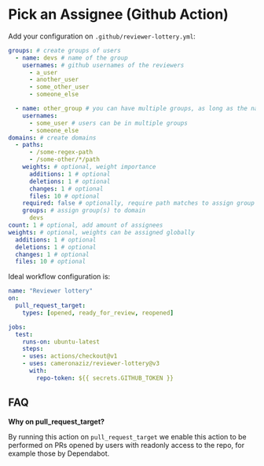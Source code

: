 # Pick an Assignee (Github Action)

Add your configuration on `.github/reviewer-lottery.yml`:
```yaml
groups: # create groups of users
  - name: devs # name of the group
    usernames: # github usernames of the reviewers
      - a_user
      - another_user
      - some_other_user
      - someone_else

  - name: other_group # you can have multiple groups, as long as the names are unique
    usernames:
      - some_user # users can be in multiple groups
      - someone_else
domains: # create domains
  - paths:
      - /some-regex-path
      - /some-other/*/path
    weights: # optional, weight importance
      additions: 1 # optional
      deletions: 1 # optional
      changes: 1 # optional
      files: 10 # optional
    required: false # optionally, require path matches to assign group
    groups: # assign group(s) to domain
      devs
count: 1 # optional, add amount of assignees
weights: # optional, weights can be assigned globally
  additions: 1 # optional
  deletions: 1 # optional
  changes: 1 # optional
  files: 10 # optional
```

Ideal workflow configuration is:
```yaml
name: "Reviewer lottery"
on:
  pull_request_target:
    types: [opened, ready_for_review, reopened]

jobs:
  test:
    runs-on: ubuntu-latest
    steps:
    - uses: actions/checkout@v1
    - uses: cameronaziz/reviewer-lottery@v3
      with:
        repo-token: ${{ secrets.GITHUB_TOKEN }}
```

## FAQ
**Why on pull_request_target?**

By running this action on `pull_request_target` we enable this action to be performed on PRs opened by users with 
readonly access to the repo, for example those by Dependabot.
